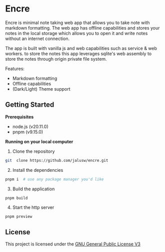 # Encre

Encre is minimal note taking web app that allows you to take note with markdown
formatting. The web app has offline capabilities and stores your notes in the local storage
which allows you to open it and write notes without an internet connection.

The app is built with vanilla js and web capabilities such as service & web workers.
to store the notes this app leverages sqlite's web assembly to store the notes through origin private file system.

Features:

- Markdown formatting
- Offline capabilities
- (Dark/Light) Theme support

## Getting Started

**Prerequisites**

- node.js (v20.11.0)
- pnpm (v9.15.0)

**Running on your local computer**

1. Clone the repository

```bash
git  clone https://github.com/jalusw/encre.git
```

2. Install the dependencies

```bash
pnpm i  # use any package manager you'd like
```

3. Build the application

```bash
pnpm build
```

4. Start the http server

```
pnpm preview
```

## License

This project is licensed under the [GNU General Public License V3](LICENSE.md)
